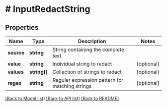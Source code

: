 # # InputRedactString

## Properties

Name | Type | Description | Notes
------------ | ------------- | ------------- | -------------
**source** | **string** | String containing the complete text |
**value** | **string** | Individual string to redact | [optional]
**values** | **string[]** | Collection of strings to redact | [optional]
**regex** | **string** | Regular expression pattern for matching strings | [optional]

[[Back to Model list]](../../README.md#models) [[Back to API list]](../../README.md#endpoints) [[Back to README]](../../README.md)
